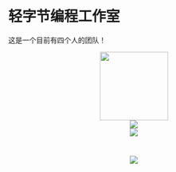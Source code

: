 # 轻字节编程工作室
这是一个目前有四个人的团队！

<div align="center"> <img height="137px" src="https://github-readme-stats.vercel.app/api?username=LightByteCode&hide_title=true&hide_border=true&show_icons=trueline_height=21&text_color=000&icon_color=000&bg_color=0,ea6161,ffc64d,fffc4d,52fa5a&theme=graywhite" /> </div>

<div align="center"> <img src="https://github-readme-streak-stats.herokuapp.com/?user=LightByteCode" /> </div>

<div align="center"> <img src="https://activity-graph.herokuapp.com/graph?username=LightByteCode&theme=xcode" /> </div>

<h1 align="center"> <a href="https://sunguoqi.com/"> <img src="https://readme-typing-svg.herokuapp.com/?lines=console.log(%22Hello%2C%20World!%22);让每一行代码为开源世界贡献！&center=true&size=27"> </a> </h1>

<!---
QingshuoLiu2022/QingshuoLiu2022 is a ✨ special ✨ repository because its `README.md` (this file) appears on your GitHub profile.
You can click the Preview link to take a look at your changes.
--->
